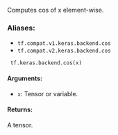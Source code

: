 
Computes cos of x element-wise.
### Aliases:
- `tf.compat.v1.keras.backend.cos`
- `tf.compat.v2.keras.backend.cos`

```
 tf.keras.backend.cos(x)
```
#### Arguments:
- `x`: Tensor or variable.
#### Returns:

A tensor.
